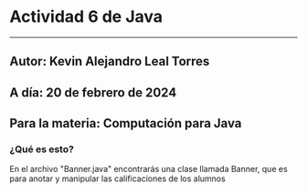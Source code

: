# Actividad 6 de Java

---

## Autor: Kevin Alejandro Leal Torres
## A día: 20 de febrero de 2024
## Para la materia: Computación para Java
### ¿Qué es esto?

En el archivo "Banner.java" encontrarás una clase llamada Banner, que es para anotar y manipular las calificaciones de
los alumnos

